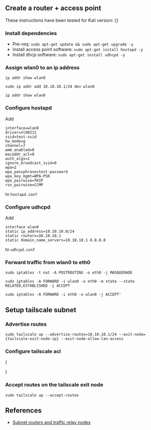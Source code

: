 
## Create a router + access point
These instructions have been tested for Kali version: {}

### Install dependencies
- Pre-req: `sudo apt-get update && sudo apt-get upgrade -y`
- Install access point software: `sudo apt-get install hostapd -y`
- Install dhcp software: `sudo apt-get install udhcpd -y`

### Assign wlan0 to an ip address
`ip addr show wlan0`

`sudo ip addr add 10.10.10.1/24 dev wlan0`

`ip addr show wlan0`

### Configure hostapd
Add
```
interface=wlan0
driver=nl80211
ssid=test-ssid
hw_mode=g
channel=7
wmm_enabled=0
macaddr_acl=0
auth_algs=1
ignore_broadcast_ssid=0
wpa=2
wpa_passphrase=test-password
wpa_key_mgmt=WPA-PSK
wpa_pairwise=TKIP
rsn_pairwise=CCMP
```
to `hostapd.conf`

### Configure udhcpd
Add
```
interface wlan0
static ip_address=10.10.10.0/24
static routers=10.10.10.1
static domain_name_servers=10.10.10.1 8.8.8.8
```
to `udhcpd.conf`

### Forward traffic from wlan0 to eth0
`sudo iptables -t nat -A POSTROUTING -o eth0 -j MASQUERADE`

`sudo iptables -A FORWARD -i wlan0 -o eth0 -m state --state RELATED,ESTABLISHED -j ACCEPT`

`sudo iptables -A FORWARD -i eth0 -o wlan0 -j ACCEPT'`

## Setup tailscale subnet

### Advertise routes
`sudo tailscale up --advertise-routes=10.10.10.1/24 --exit-node={tailscale-exit-node-ip} --exit-node-allow-lan-access`

### Configure tailscale acl
{

}

### Accept routes on the tailscale exit node
`sudo tailscale up --accept-routes`


## References
- [Subnet routers and traffic relay nodes](https://tailscale.com/kb/1019/subnets)
